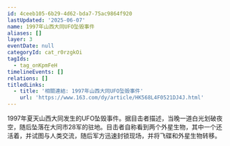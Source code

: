 ```yaml
---
id: 4ceeb105-6b29-4d62-bda7-75ac9864f920
lastUpdated: '2025-06-07'
name: 1997年山西大同UFO坠毁事件
aliases: []
layer: 3
eventDate: null
categoryId: cat_r0rzgkOi
tagIds:
  - tag_onKpmFeH
timelineEvents: []
relations: []
titledLinks:
  - title: '相關連結: 1997年山西大同UFO坠毁事件'
    url: 'https://www.163.com/dy/article/HK568L4F0521DJ4J.html'
---
```

1997年夏天山西大同发生的UFO坠毁事件。据目击者描述，当晚一道白光划破夜空，随后坠落在大同市28军的驻地。目击者自称看到两个外星生物，其中一个还活着，并试图与人类交流，随后军方迅速封锁现场，并将飞碟和外星生物转移。
